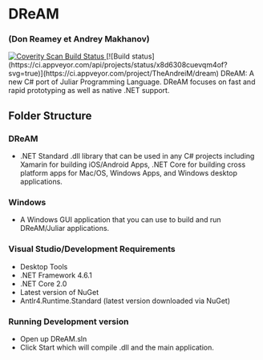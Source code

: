# DReAM
### (Don Reamey et Andrey Makhanov)

<a href="https://scan.coverity.com/projects/juliarlang-dream">
  <img alt="Coverity Scan Build Status"
       src="https://scan.coverity.com/projects/15656/badge.svg"/>
</a>
[![Build status](https://ci.appveyor.com/api/projects/status/x8d6308cuevqm4of?svg=true)](https://ci.appveyor.com/project/TheAndreiM/dream)
DReAM: A new C# port of Juliar Programming Language. DReAM focuses on fast and rapid prototyping as well as native .NET support.




## Folder Structure

### DReAM
- .NET Standard .dll library that can be used in any C# projects including Xamarin for building iOS/Android Apps, .NET Core for building cross platform apps for Mac/OS, Windows Apps, and Windows desktop applications.

### Windows
- A Windows GUI application that you can use to build and run DReAM/Juliar applications.


### Visual Studio/Development Requirements

- Desktop Tools
- .NET Framework 4.6.1
- .NET Core 2.0
- Latest version of NuGet
- Antlr4.Runtime.Standard (latest version downloaded via NuGet)

### Running Development version
- Open up DReAM.sln
- Click Start which will compile .dll and the main application.